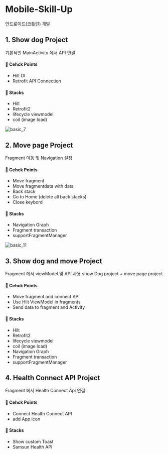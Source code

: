 # Mobile-Skill-Up
안드로이드(코틀린) 개발

## 1. Show dog Project
기본적인 MainActivity 에서 API 연결

#### :loudspeaker: Cehck Points
- Hilt DI
- Retrofit API Connection

#### :wrench: Stacks
- Hilt
- Retrofit2
- lifecycle viewmodel
- coil (image load)

![basic_7](https://github.com/Daseul727/Mobile-Skill-Up/assets/44765748/b80746f7-6a4b-43a7-ab44-01ef6c58d7d9)


## 2. Move page Project
Fragment 이동 및 Navigation 설정

#### :loudspeaker: Cehck Points
- Move fragment
- Move fragmentdata with data
- Back stack
- Go to Home (delete all back stacks)
- Close keybord

#### :wrench: Stacks
- Navigation Graph
- Fragment transaction
- supportFragmentManager


![basic_11](https://github.com/Daseul727/Mobile-Skill-Up/assets/44765748/64892c82-13c7-4abf-9f6c-f9ef68ad4344)


## 3. Show dog and move Project
Fragment 에서 viewModel 및 API 사용
show Dog project + move page project

#### :loudspeaker: Cehck Points
- Move fragment and connect API
- Use Hilt ViewModel in fragments
- Send data to fragment and Activity
  
#### :wrench: Stacks
- Hilt
- Retrofit2
- lifecycle viewmodel
- coil (image load)
- Navigation Graph
- Fragment transaction
- supportFragmentManager


## 4. Health Connect API Project
Fragment 에서 Health Connect Api 연결

#### :loudspeaker: Cehck Points
- Connect Health Connect API
- add App icon

#### :wrench: Stacks
- Show custom Toast
- Samsun Health API
